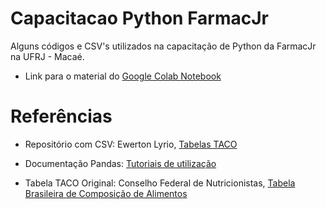 # Capacitacao Python FarmacJr
Alguns códigos e CSV's utilizados na capacitação de Python da FarmacJr na UFRJ - Macaé.
- Link para o material do [Google Colab Notebook](https://colab.research.google.com/drive/1kiEd3tSv04t-jhUKQk7DryhZSWmDwDIh?usp=sharing)

# Referências
- Repositório com CSV: Ewerton Lyrio, [Tabelas TACO](https://github.com/elyrio/tacoSQL)

- Documentação Pandas: [Tutoriais de utilização](https://pandas.pydata.org/docs/)

- Tabela TACO Original: Conselho Federal de Nutricionistas, [Tabela Brasileira de Composição de Alimentos](https://pandas.pydata.org/docs/)
